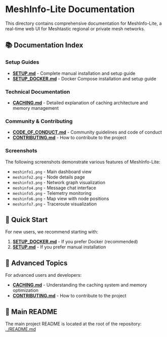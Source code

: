 # MeshInfo-Lite Documentation

This directory contains comprehensive documentation for MeshInfo-Lite, a real-time web UI for Meshtastic regional or private mesh networks.

## 📚 Documentation Index

### Setup Guides
- **[SETUP.md](SETUP.md)** - Complete manual installation and setup guide
- **[SETUP_DOCKER.md](SETUP_DOCKER.md)** - Docker Compose installation and setup guide

### Technical Documentation
- **[CACHING.md](CACHING.md)** - Detailed explanation of caching architecture and memory management

### Community & Contributing
- **[CODE_OF_CONDUCT.md](CODE_OF_CONDUCT.md)** - Community guidelines and code of conduct
- **[CONTRIBUTING.md](CONTRIBUTING.md)** - How to contribute to the project

### Screenshots
The following screenshots demonstrate various features of MeshInfo-Lite:
- `meshinfo1.png` - Main dashboard view
- `meshinfo2.png` - Node details page
- `meshinfo3.png` - Network graph visualization
- `meshinfo4.png` - Message chat interface
- `meshinfo5.png` - Telemetry monitoring
- `meshinfo6.png` - Map view with node positions
- `meshinfo7.png` - Traceroute visualization

## 🚀 Quick Start

For new users, we recommend starting with:
1. **[SETUP_DOCKER.md](SETUP_DOCKER.md)** - If you prefer Docker (recommended)
2. **[SETUP.md](SETUP.md)** - If you prefer manual installation

## 🔧 Advanced Topics

For advanced users and developers:
- **[CACHING.md](CACHING.md)** - Understanding the caching system and memory optimization
- **[CONTRIBUTING.md](CONTRIBUTING.md)** - How to contribute to the project

## 📖 Main README

The main project README is located at the root of the repository: [../README.md](../README.md) 